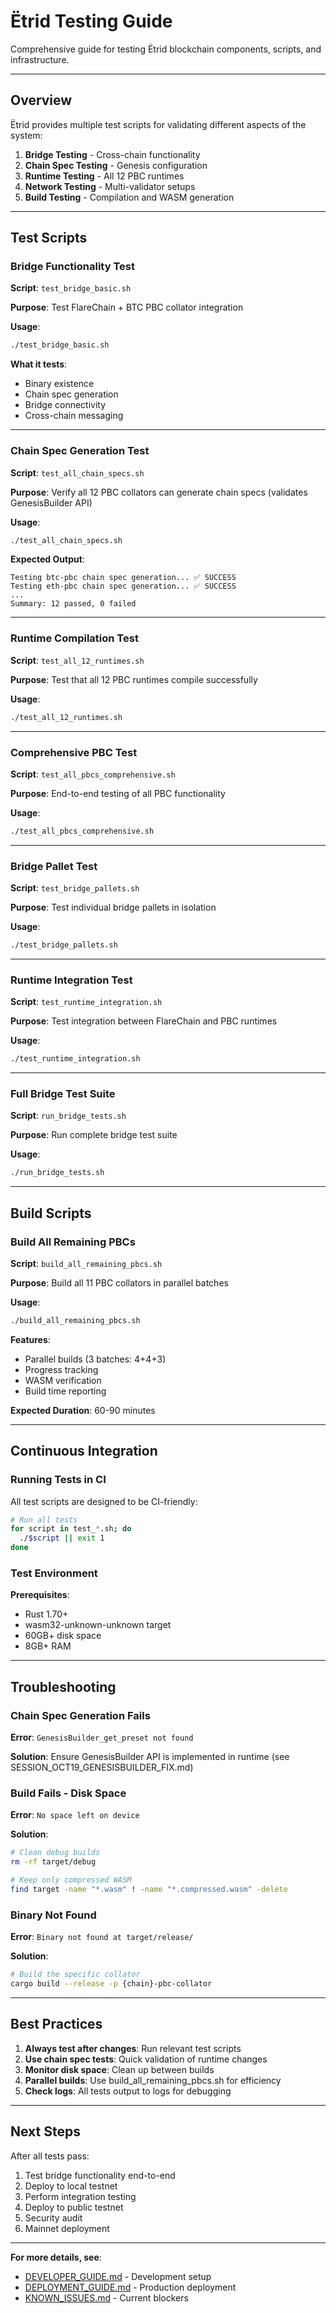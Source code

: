 # Ëtrid Testing Guide

Comprehensive guide for testing Ëtrid blockchain components, scripts, and infrastructure.

---

## Overview

Ëtrid provides multiple test scripts for validating different aspects of the system:

1. **Bridge Testing** - Cross-chain functionality
2. **Chain Spec Testing** - Genesis configuration
3. **Runtime Testing** - All 12 PBC runtimes
4. **Network Testing** - Multi-validator setups
5. **Build Testing** - Compilation and WASM generation

---

## Test Scripts

### Bridge Functionality Test

**Script**: `test_bridge_basic.sh`

**Purpose**: Test FlareChain + BTC PBC collator integration

**Usage**:
```bash
./test_bridge_basic.sh
```

**What it tests**:
- Binary existence
- Chain spec generation
- Bridge connectivity
- Cross-chain messaging

---

### Chain Spec Generation Test

**Script**: `test_all_chain_specs.sh`

**Purpose**: Verify all 12 PBC collators can generate chain specs (validates GenesisBuilder API)

**Usage**:
```bash
./test_all_chain_specs.sh
```

**Expected Output**:
```
Testing btc-pbc chain spec generation... ✅ SUCCESS
Testing eth-pbc chain spec generation... ✅ SUCCESS
...
Summary: 12 passed, 0 failed
```

---

### Runtime Compilation Test

**Script**: `test_all_12_runtimes.sh`

**Purpose**: Test that all 12 PBC runtimes compile successfully

**Usage**:
```bash
./test_all_12_runtimes.sh
```

---

### Comprehensive PBC Test

**Script**: `test_all_pbcs_comprehensive.sh`

**Purpose**: End-to-end testing of all PBC functionality

**Usage**:
```bash
./test_all_pbcs_comprehensive.sh
```

---

### Bridge Pallet Test

**Script**: `test_bridge_pallets.sh`

**Purpose**: Test individual bridge pallets in isolation

**Usage**:
```bash
./test_bridge_pallets.sh
```

---

### Runtime Integration Test

**Script**: `test_runtime_integration.sh`

**Purpose**: Test integration between FlareChain and PBC runtimes

**Usage**:
```bash
./test_runtime_integration.sh
```

---

### Full Bridge Test Suite

**Script**: `run_bridge_tests.sh`

**Purpose**: Run complete bridge test suite

**Usage**:
```bash
./run_bridge_tests.sh
```

---

## Build Scripts

### Build All Remaining PBCs

**Script**: `build_all_remaining_pbcs.sh`

**Purpose**: Build all 11 PBC collators in parallel batches

**Usage**:
```bash
./build_all_remaining_pbcs.sh
```

**Features**:
- Parallel builds (3 batches: 4+4+3)
- Progress tracking
- WASM verification
- Build time reporting

**Expected Duration**: 60-90 minutes

---

## Continuous Integration

### Running Tests in CI

All test scripts are designed to be CI-friendly:

```bash
# Run all tests
for script in test_*.sh; do
  ./$script || exit 1
done
```

### Test Environment

**Prerequisites**:
- Rust 1.70+
- wasm32-unknown-unknown target
- 60GB+ disk space
- 8GB+ RAM

---

## Troubleshooting

### Chain Spec Generation Fails

**Error**: `GenesisBuilder_get_preset not found`

**Solution**: Ensure GenesisBuilder API is implemented in runtime (see SESSION_OCT19_GENESISBUILDER_FIX.md)

### Build Fails - Disk Space

**Error**: `No space left on device`

**Solution**:
```bash
# Clean debug builds
rm -rf target/debug

# Keep only compressed WASM
find target -name "*.wasm" ! -name "*.compressed.wasm" -delete
```

### Binary Not Found

**Error**: `Binary not found at target/release/`

**Solution**:
```bash
# Build the specific collator
cargo build --release -p {chain}-pbc-collator
```

---

## Best Practices

1. **Always test after changes**: Run relevant test scripts
2. **Use chain spec tests**: Quick validation of runtime changes
3. **Monitor disk space**: Clean up between builds
4. **Parallel builds**: Use build_all_remaining_pbcs.sh for efficiency
5. **Check logs**: All tests output to logs for debugging

---

## Next Steps

After all tests pass:
1. Test bridge functionality end-to-end
2. Deploy to local testnet
3. Perform integration testing
4. Deploy to public testnet
5. Security audit
6. Mainnet deployment

---

**For more details, see**:
- [DEVELOPER_GUIDE.md](DEVELOPER_GUIDE.md) - Development setup
- [DEPLOYMENT_GUIDE.md](DEPLOYMENT_GUIDE.md) - Production deployment
- [KNOWN_ISSUES.md](KNOWN_ISSUES.md) - Current blockers

